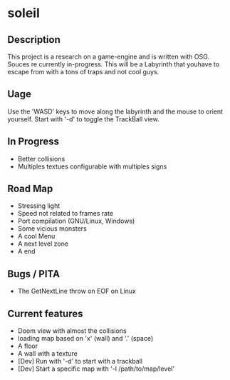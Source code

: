 # soleil

## Description

This project is a research on a game-engine and is written with OSG. Souces re currently in-progress.
This will be a Labyrinth that youhave to escape from with a tons of traps and not cool guys.


## Uage

Use the 'WASD' keys to move along the labyrinth and the mouse to orient yourself.
Start with '-d' to toggle the TrackBall view.



## In Progress
   * Better collisions
   * Multiples textues configurable with multiples signs
   
## Road Map
   * Stressing light
   * Speed not related to frames rate
   * Port compilation (GNU/Linux, Windows)
   * Some vicious monsters
   * A cool Menu
   * A next level zone
   * A end

## Bugs / PITA
   * The GetNextLine throw on EOF on Linux

## Current features
   * Doom view with almost the collisions
   * loading map based on 'x' (wall) and '.' (space)
   * A floor
   * A wall with a texture
   * [Dev] Run with '-d' to start with a trackball
   * [Dev] Start a specific map with '-l /path/to/map/level'
